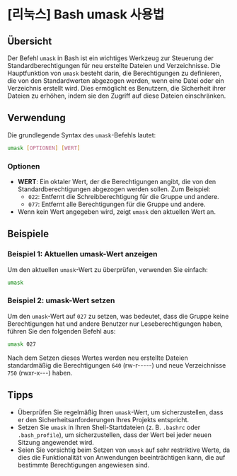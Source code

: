 # [리눅스] Bash umask 사용법

## Übersicht
Der Befehl `umask` in Bash ist ein wichtiges Werkzeug zur Steuerung der Standardberechtigungen für neu erstellte Dateien und Verzeichnisse. Die Hauptfunktion von `umask` besteht darin, die Berechtigungen zu definieren, die von den Standardwerten abgezogen werden, wenn eine Datei oder ein Verzeichnis erstellt wird. Dies ermöglicht es Benutzern, die Sicherheit ihrer Dateien zu erhöhen, indem sie den Zugriff auf diese Dateien einschränken.

## Verwendung
Die grundlegende Syntax des `umask`-Befehls lautet:

```bash
umask [OPTIONEN] [WERT]
```

### Optionen
- **WERT**: Ein oktaler Wert, der die Berechtigungen angibt, die von den Standardberechtigungen abgezogen werden sollen. Zum Beispiel:
  - `022`: Entfernt die Schreibberechtigung für die Gruppe und andere.
  - `077`: Entfernt alle Berechtigungen für die Gruppe und andere.
- Wenn kein Wert angegeben wird, zeigt `umask` den aktuellen Wert an.

## Beispiele

### Beispiel 1: Aktuellen umask-Wert anzeigen
Um den aktuellen `umask`-Wert zu überprüfen, verwenden Sie einfach:

```bash
umask
```

### Beispiel 2: umask-Wert setzen
Um den `umask`-Wert auf `027` zu setzen, was bedeutet, dass die Gruppe keine Berechtigungen hat und andere Benutzer nur Leseberechtigungen haben, führen Sie den folgenden Befehl aus:

```bash
umask 027
```

Nach dem Setzen dieses Wertes werden neu erstellte Dateien standardmäßig die Berechtigungen `640` (rw-r-----) und neue Verzeichnisse `750` (rwxr-x---) haben.

## Tipps
- Überprüfen Sie regelmäßig Ihren `umask`-Wert, um sicherzustellen, dass er den Sicherheitsanforderungen Ihres Projekts entspricht.
- Setzen Sie `umask` in Ihren Shell-Startdateien (z. B. `.bashrc` oder `.bash_profile`), um sicherzustellen, dass der Wert bei jeder neuen Sitzung angewendet wird.
- Seien Sie vorsichtig beim Setzen von `umask` auf sehr restriktive Werte, da dies die Funktionalität von Anwendungen beeinträchtigen kann, die auf bestimmte Berechtigungen angewiesen sind.
